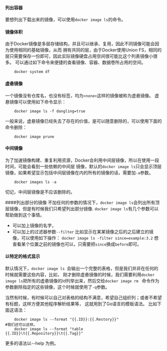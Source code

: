 #### 列出容器

要想列出下载出来的镜像，可以使用`docker image ls`的命令。

#### 镜像体积 

由于Docker镜像是多层存储结构，并且可以继承、复用，因此不同镜像可能会因为使用相同的基础镜像，从而
拥有共同的层，由于Docker使用Union FS，相同的层只需要保存一份即可，因此实际镜像硬盘占用空间很可能比这个列表镜像小很多。 
可以通过如下命令来便捷的查看镜像、容器、数据卷所占用的空间。 
```shell 
    docker system df 
``` 

#### 虚悬镜像 
一个镜像没有仓库名，也没有标签，均为`<none>`这样的镜像被称为虚悬镜像。
虚悬镜像可以使用如下命令显示： 
```shell 
    docker image ls -f dangling=true 
```
一般来说，虚悬镜像已经失去了存在的价值，是可以随意删除的，可以使用下面的命令删除： 
```shell 
    docker image prune
``` 

#### 中间镜像
为了加速镜像构建、重复利用资源，Docker会利用中间层镜像，所以在使用一段时间，可能会看到一些依赖的中间层
镜像，默认的`docker image ls`只会显示顶层镜像，如果希望显示包括中间层镜像在内的所有的镜像的话，需要加`-a`参数。 
```shell 
    docker images ls -a
``` 

切记，中间层镜像是不应该删除的。 

####列出部分的镜像 
不加任何的参数的情况下，`docker image ls`会列出所有顶层镜像，但是有时候我们只希望列出部分镜像. 
`docker image ls`有几个参数可以帮助做到这个事情。

- 可以加上镜像的名字，
- 可以加上的过滤器参数`--filter`
    比如显示在某某镜像之后的之后建立的镜像，可以使用如下操作： 
    `docker image ls -filter since=example:3.2` 
    想查看某个位置之前的镜像也可以，只需要把`since`换成`before`即可。 

#### 以特定的格式显示 
默认情况下，`docker image ls `会输出一个完整的表格，但是我们并非在任何的时候就需要这些内容，比如，
刚才删除虚悬镜像的时候，我们需要利用`docker image ls`把所有的虚悬镜像的id列举出来，然后交给`docker image rm `
命令作为参数删除指定的这些镜像，这个时候就使用了`-q`参数。

当然有时候，有时候可以自己对表格的结构不满意，希望自己组织列；或者不希望有标题，这样方便其他程序解析结果等，
这就用到了Go语言的模板语法。 
比如下面这语法： 
```shell 
    docker image ls --format "{{.ID}}:{{.Restory}}"
#我们还可以这样。 
    docker image ls --format "table {{.ID}}\t{{.Repository}}\t{{.Tag}}"
```
更多的语法以--help 为例。
